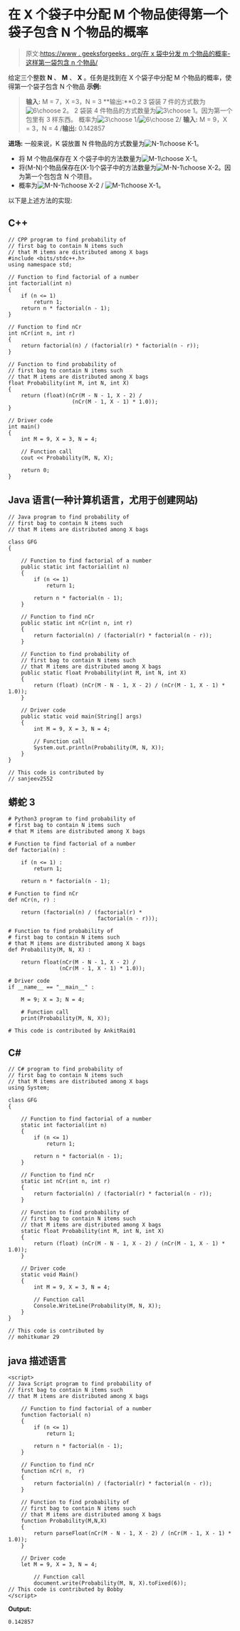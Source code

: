 # 在 X 个袋子中分配 M 个物品使得第一个袋子包含 N 个物品的概率

> 原文:[https://www . geeksforgeeks . org/在 x 袋中分发 m 个物品的概率-这样第一袋包含 n 个物品/](https://www.geeksforgeeks.org/probability-of-distributing-m-items-among-x-bags-such-that-first-bag-contains-n-items/)

给定三个整数 **N** 、 **M** 、 **X** 。任务是找到在 X 个袋子中分配 M 个物品的概率，使得第一个袋子包含 N 个物品
**示例:**

> **输入:** M = 7，X =3，N = 3
> **输出:**0.2
> 3 袋装 7 件的方式数为![6\choose 2  ](img/1b613610a13bed1404a8eb36d411578a.png "Rendered by QuickLaTeX.com")。
> 2 袋装 4 件物品的方式数量为![3\choose 1  ](img/8a11d3dd1c984226fa19e176b3d5cb41.png "Rendered by QuickLaTeX.com")。因为第一个包里有 3 样东西。
> 概率为![3\choose 1  ](img/8a11d3dd1c984226fa19e176b3d5cb41.png "Rendered by QuickLaTeX.com")/![6\choose 2  ](img/1b613610a13bed1404a8eb36d411578a.png "Rendered by QuickLaTeX.com")/
> **输入:** M = 9，X = 3，N = 4
> /**输出:** 0.142857

**进场:**
一般来说，K 袋放置 N 件物品的方式数量为![N-1\choose K-1  ](img/c7fefbed81263840dab71eb31def2cbc.png "Rendered by QuickLaTeX.com")。

*   将 M 个物品保存在 X 个袋子中的方法数量为![M-1\choose X-1  ](img/eead677dfdb060fb6e2b1fe73b87b6d0.png "Rendered by QuickLaTeX.com")。
*   将(M-N)个物品保存在(X-1)个袋子中的方法数量为![M-N-1\choose X-2  ](img/350f06ca87740cb6bf8637bb9e3b01b7.png "Rendered by QuickLaTeX.com")。因为第一个包包含 N 个项目。
*   概率为![M-N-1\choose X-2  ](img/350f06ca87740cb6bf8637bb9e3b01b7.png "Rendered by QuickLaTeX.com") / ![M-1\choose X-1  ](img/eead677dfdb060fb6e2b1fe73b87b6d0.png "Rendered by QuickLaTeX.com")。

以下是上述方法的实现:

## C++

```
// CPP program to find probability of
// first bag to contain N items such
// that M items are distributed among X bags
#include <bits/stdc++.h>
using namespace std;

// Function to find factorial of a number
int factorial(int n)
{
    if (n <= 1)
        return 1;
    return n * factorial(n - 1);
}

// Function to find nCr
int nCr(int n, int r)
{
    return factorial(n) / (factorial(r) * factorial(n - r));
}

// Function to find probability of
// first bag to contain N items such
// that M items are distributed among X bags
float Probability(int M, int N, int X)
{
    return (float)(nCr(M - N - 1, X - 2) /
                    (nCr(M - 1, X - 1) * 1.0));
}

// Driver code
int main()
{
    int M = 9, X = 3, N = 4;

    // Function call
    cout << Probability(M, N, X);

    return 0;
}
```

## Java 语言(一种计算机语言，尤用于创建网站)

```
// Java program to find probability of
// first bag to contain N items such
// that M items are distributed among X bags

class GFG
{

    // Function to find factorial of a number
    public static int factorial(int n)
    {
        if (n <= 1)
            return 1;

        return n * factorial(n - 1);
    }

    // Function to find nCr
    public static int nCr(int n, int r)
    {
        return factorial(n) / (factorial(r) * factorial(n - r));
    }

    // Function to find probability of
    // first bag to contain N items such
    // that M items are distributed among X bags
    public static float Probability(int M, int N, int X)
    {
        return (float) (nCr(M - N - 1, X - 2) / (nCr(M - 1, X - 1) * 1.0));
    }

    // Driver code
    public static void main(String[] args)
    {
        int M = 9, X = 3, N = 4;

        // Function call
        System.out.println(Probability(M, N, X));
    }
}

// This code is contributed by
// sanjeev2552
```

## 蟒蛇 3

```
# Python3 program to find probability of
# first bag to contain N items such
# that M items are distributed among X bags

# Function to find factorial of a number
def factorial(n) :

    if (n <= 1) :
        return 1;

    return n * factorial(n - 1);

# Function to find nCr
def nCr(n, r) :

    return (factorial(n) / (factorial(r) *
                            factorial(n - r)));

# Function to find probability of
# first bag to contain N items such
# that M items are distributed among X bags
def Probability(M, N, X) :

    return float(nCr(M - N - 1, X - 2) /
                (nCr(M - 1, X - 1) * 1.0));

# Driver code
if __name__ == "__main__" :

    M = 9; X = 3; N = 4;

    # Function call
    print(Probability(M, N, X));

# This code is contributed by AnkitRai01
```

## C#

```
// C# program to find probability of
// first bag to contain N items such
// that M items are distributed among X bags
using System;

class GFG
{

    // Function to find factorial of a number
    static int factorial(int n)
    {
        if (n <= 1)
            return 1;

        return n * factorial(n - 1);
    }

    // Function to find nCr
    static int nCr(int n, int r)
    {
        return factorial(n) / (factorial(r) * factorial(n - r));
    }

    // Function to find probability of
    // first bag to contain N items such
    // that M items are distributed among X bags
    static float Probability(int M, int N, int X)
    {
        return (float) (nCr(M - N - 1, X - 2) / (nCr(M - 1, X - 1) * 1.0));
    }

    // Driver code
    static void Main()
    {
        int M = 9, X = 3, N = 4;

        // Function call
        Console.WriteLine(Probability(M, N, X));
    }
}

// This code is contributed by
// mohitkumar 29
```

## java 描述语言

```
<script>
// Java Script program to find probability of
// first bag to contain N items such
// that M items are distributed among X bags

    // Function to find factorial of a number
    function factorial( n)
    {
        if (n <= 1)
            return 1;

        return n * factorial(n - 1);
    }

    // Function to find nCr
    function nCr( n,  r)
    {
        return factorial(n) / (factorial(r) * factorial(n - r));
    }

    // Function to find probability of
    // first bag to contain N items such
    // that M items are distributed among X bags
    function Probability(M,N,X)
    {
        return parseFloat(nCr(M - N - 1, X - 2) / (nCr(M - 1, X - 1) * 1.0));
    }

    // Driver code
    let M = 9, X = 3, N = 4;

        // Function call
        document.write(Probability(M, N, X).toFixed(6));
// This code is contributed by Bobby
</script>
```

**Output:** 

```
0.142857
```